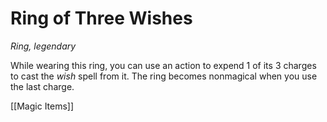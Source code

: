 # Ring of Three Wishes

*Ring, legendary*

While wearing this ring, you can use an action to expend 1 of its 3 charges to cast the *wish* spell from it. The ring becomes nonmagical when you use the last charge.


[[Magic Items]]